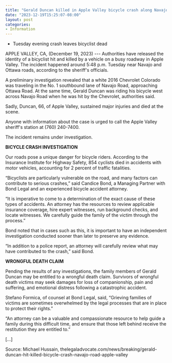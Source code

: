 ```yaml
---
title: "Gerald Duncan killed in Apple Valley bicycle crash along Navajo road"
date: "2023-12-19T15:25:07-08:00"
layout: post
categories:
- Information
---
```


- Tuesday evening crash leaves bicyclist dead

APPLE VALLEY, CA, (December 19, 2023) --- Authorities have released the identity of a bicyclist hit and killed by a vehicle on a busy roadway in Apple Valley. The incident happened around 5:48 p.m. Tuesday near Navajo and Ottawa roads, according to the sheriff's officials.

A preliminary investigation revealed that a white 2016 Chevrolet Colorado was traveling in the No. 1 southbound lane of Navajo Road, approaching Ottawa Road. At the same time, Gerald Duncan was riding his bicycle west across Navajo Road when he was hit by the Chevrolet, authorities said.

Sadly, Duncan, 66, of Apple Valley, sustained major injuries and died at the scene.

Anyone with information about the case is urged to call the Apple Valley sheriff's station at (760) 240-7400.

The incident remains under investigation.

**BICYCLE CRASH INVESTIGATION**

Our roads pose a unique danger for bicycle riders. According to the Insurance Institute for Highway Safety, 854 cyclists died in accidents with motor vehicles, accounting for 2 percent of traffic fatalities.

“Bicyclists are particularly vulnerable on the road, and many factors can contribute to serious crashes,” said Candice Bond, a Managing Partner with Bond Legal and an experienced bicycle accident attorney.

“It is imperative to come to a determination of the exact cause of these types of accidents. An attorney has the resources to review applicable insurance coverage, hire expert witnesses, run background checks, and locate witnesses. We carefully guide the family of the victim through the process.”

Bond noted that in cases such as this, it is important to have an independent investigation conducted sooner than later to preserve any evidence.

“In addition to a police report, an attorney will carefully review what may have contributed to the crash,” said Bond.

**WRONGFUL DEATH CLAIM**

Pending the results of any investigations, the family members of Gerald Duncan may be entitled to a wrongful death claim. Survivors of wrongful death victims may seek damages for loss of companionship, pain and suffering, and emotional distress following a catastrophic accident.

Stefano Formica, of counsel at Bond Legal, said, “Grieving families of victims are sometimes overwhelmed by the legal processes that are in place to protect their rights.”

“An attorney can be a valuable and compassionate resource to help guide a family during this difficult time, and ensure that those left behind receive the restitution they are entitled to.”

\[…\]

Source: Michael Hussain, thelegaladvocate.com/news/breaking/gerald-duncan-hit-killed-bicycle-crash-navajo-road-apple-valley